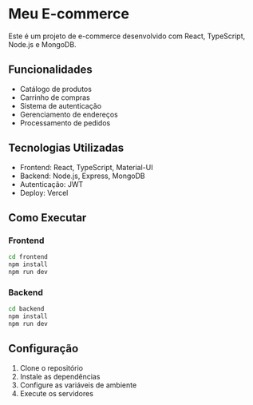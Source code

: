 # Meu E-commerce

Este é um projeto de e-commerce desenvolvido com React, TypeScript, Node.js e MongoDB.

## Funcionalidades

- Catálogo de produtos
- Carrinho de compras
- Sistema de autenticação
- Gerenciamento de endereços
- Processamento de pedidos

## Tecnologias Utilizadas

- Frontend: React, TypeScript, Material-UI
- Backend: Node.js, Express, MongoDB
- Autenticação: JWT
- Deploy: Vercel

## Como Executar

### Frontend
```bash
cd frontend
npm install
npm run dev
```

### Backend
```bash
cd backend
npm install
npm run dev
```

## Configuração

1. Clone o repositório
2. Instale as dependências
3. Configure as variáveis de ambiente
4. Execute os servidores 